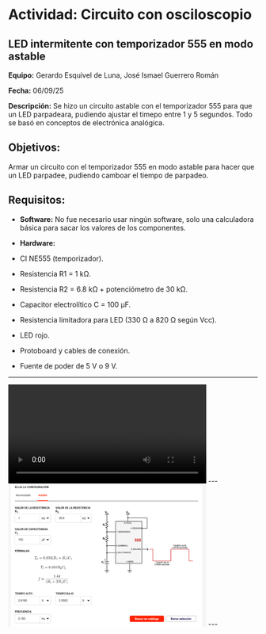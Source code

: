 # Actividad: Circuito con osciloscopio


## LED intermitente con temporizador 555 en modo astable
**Equipo:** Gerardo Esquivel de Luna, José Ismael Guerrero Román


**Fecha:** 06/09/25


**Descripción:** Se hizo un circuito astable con el temporizador 555 para que un LED parpadeara, pudiendo ajustar el timepo entre 1 y 5 segundos. Todo se basó en conceptos de electrónica analógica.


## Objetivos:
Armar un circuito con el temporizador 555 en modo astable para hacer que un LED parpadee, pudiendo camboar el tiempo de parpadeo.


## Requisitos:
- **Software:**
No fue necesario usar ningún software, solo una calculadora básica para sacar los valores de los componentes.


- **Hardware:**
- CI NE555 (temporizador).
- Resistencia R1 = 1 kΩ.
- Resistencia R2 = 6.8 kΩ + potenciómetro de 30 kΩ.
- Capacitor electrolítico C = 100 µF.
- Resistencia limitadora para LED (330 Ω a 820 Ω según Vcc).
- LED rojo.
- Protoboard y cables de conexión.
- Fuente de poder de 5 V o 9 V.
---
<video controls width="400">
    <source src="../imgs/intermitente.mp4" type="video/mp4">
</video>
---
<img src="../imgs/555.png" width="400" alt="Diagrama del circuito">
---
